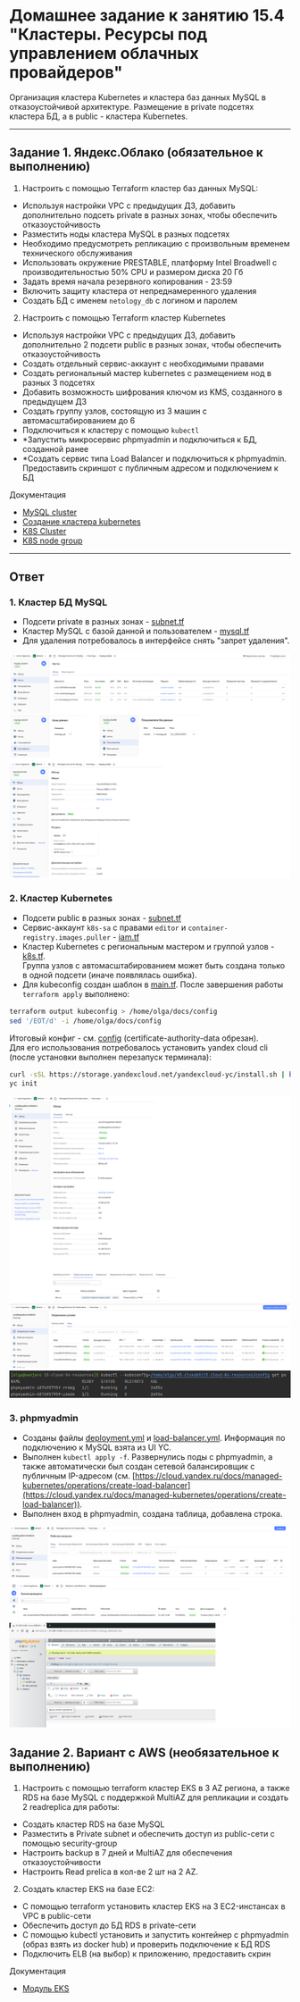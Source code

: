 # Домашнее задание к занятию 15.4 "Кластеры. Ресурсы под управлением облачных провайдеров"

Организация кластера Kubernetes и кластера баз данных MySQL в отказоустойчивой архитектуре.
Размещение в private подсетях кластера БД, а в public - кластера Kubernetes.

---
## Задание 1. Яндекс.Облако (обязательное к выполнению)

1. Настроить с помощью Terraform кластер баз данных MySQL:
- Используя настройки VPC с предыдущих ДЗ, добавить дополнительно подсеть private в разных зонах, чтобы обеспечить отказоустойчивость
- Разместить ноды кластера MySQL в разных подсетях
- Необходимо предусмотреть репликацию с произвольным временем технического обслуживания
- Использовать окружение PRESTABLE, платформу Intel Broadwell с производительностью 50% CPU и размером диска 20 Гб
- Задать время начала резервного копирования - 23:59
- Включить защиту кластера от непреднамеренного удаления
- Создать БД с именем `netology_db` c логином и паролем

2. Настроить с помощью Terraform кластер Kubernetes
- Используя настройки VPC с предыдущих ДЗ, добавить дополнительно 2 подсети public в разных зонах, чтобы обеспечить отказоустойчивость
- Создать отдельный сервис-аккаунт с необходимыми правами
- Создать региональный мастер kubernetes с размещением нод в разных 3 подсетях
- Добавить возможность шифрования ключом из KMS, созданного в предыдущем ДЗ
- Создать группу узлов, состоящую из 3 машин с автомасштабированием до 6
- Подключиться к кластеру с помощью `kubectl`
- *Запустить микросервис phpmyadmin и подключиться к БД, созданной ранее
- *Создать сервис типа Load Balancer и подключиться к phpmyadmin. Предоставить скриншот с публичным адресом и подключением к БД

Документация
- [MySQL cluster](https://registry.terraform.io/providers/yandex-cloud/yandex/latest/docs/resources/mdb_mysql_cluster)
- [Создание кластера kubernetes](https://cloud.yandex.ru/docs/managed-kubernetes/operations/kubernetes-cluster/kubernetes-cluster-create)
- [K8S Cluster](https://registry.terraform.io/providers/yandex-cloud/yandex/latest/docs/resources/kubernetes_cluster)
- [K8S node group](https://registry.terraform.io/providers/yandex-cloud/yandex/latest/docs/resources/kubernetes_node_group)
--- 

## Ответ

### 1. Кластер БД MySQL
- Подсети private в разных зонах - [subnet.tf](../../cloud-terraform/subnet.tf)
- Кластер MySQL с базой данной и пользователем - [mysql.tf](../../cloud-terraform/mysql.tf)
- Для удаления потребовалось в интерфейсе снять "запрет удаления".

![Скрин MySQL](files/mysql.png)

### 2. Кластер Kubernetes
- Подсети public в разных зонах - [subnet.tf](../../cloud-terraform/subnet.tf)
- Сервис-аккаунт `k8s-sa` с правами `editor` и `container-registry.images.puller` - [iam.tf](../../cloud-terraform/iam.tf)
- Кластер Kubernetes с региональным мастером и группой узлов - [k8s.tf](../../cloud-terraform/k8s.tf).  
Группа узлов с автомасштабированием может быть создана только в одной подсети (иначе появлялась ошибка).
- Для kubeconfig создан шаблон в [main.tf](../../cloud-terraform/k8s.tf). После завершения работы `terraform apply` выполнено:
```bash
terraform output kubeconfig > /home/olga/docs/config
sed '/EOT/d' -i /home/olga/docs/config
```
Итоговый конфиг - см. [config](files/config) (certificate-authority-data обрезан).  
Для его использования потребовалось установить yandex cloud cli (после установки выполнен перезапуск терминала):
```bash
curl -sSL https://storage.yandexcloud.net/yandexcloud-yc/install.sh | bash
yc init
```

![Скрин k8s](files/k8s.png)  
![Скрин k8s nodes](files/k8s_nodes.png)  
![Подключение по kubectl](files/kubectl.png)

### 3. phpmyadmin
- Созданы файлы [deployment.yml](files/deployment.yml) и [load-balancer.yml](files/load-balancer.yml). Информация по подключению к MySQL взята из UI YC.
- Выполнен `kubectl apply -f`. Развернулись поды с phpmyadmin, а также автоматически был создан сетевой балансировщик с публичным IP-адресом
(см. [https://cloud.yandex.ru/docs/managed-kubernetes/operations/create-load-balancer](https://cloud.yandex.ru/docs/managed-kubernetes/operations/create-load-balancer)).  
- Выполнен вход в phpmyadmin, создана таблица, добавлена строка.

![Скрин yc](files/phpmyadmin_yc.png)  
![Скрин ui](files/phpmyadmin_ui.png)  

## Задание 2. Вариант с AWS (необязательное к выполнению)

1. Настроить с помощью terraform кластер EKS в 3 AZ региона, а также RDS на базе MySQL с поддержкой MultiAZ для репликации и создать 2 readreplica для работы:
- Создать кластер RDS на базе MySQL
- Разместить в Private subnet и обеспечить доступ из public-сети c помощью security-group
- Настроить backup в 7 дней и MultiAZ для обеспечения отказоустойчивости
- Настроить Read prelica в кол-ве 2 шт на 2 AZ.

2. Создать кластер EKS на базе EC2:
- С помощью terraform установить кластер EKS на 3 EC2-инстансах в VPC в public-сети
- Обеспечить доступ до БД RDS в private-сети
- С помощью kubectl установить и запустить контейнер с phpmyadmin (образ взять из docker hub) и проверить подключение к БД RDS
- Подключить ELB (на выбор) к приложению, предоставить скрин

Документация
- [Модуль EKS](https://learn.hashicorp.com/tutorials/terraform/eks)
